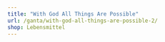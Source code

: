```yaml
---
title: "With God All Things Are Possible"
url: /ganta/with-god-all-things-are-possible-2/
shop: Lebensmittel
---
```

